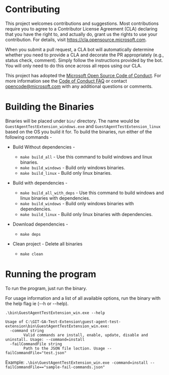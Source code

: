 
# Contributing

This project welcomes contributions and suggestions.  Most contributions require you to agree to a
Contributor License Agreement (CLA) declaring that you have the right to, and actually do, grant us
the rights to use your contribution. For details, visit https://cla.opensource.microsoft.com.

When you submit a pull request, a CLA bot will automatically determine whether you need to provide
a CLA and decorate the PR appropriately (e.g., status check, comment). Simply follow the instructions
provided by the bot. You will only need to do this once across all repos using our CLA.

This project has adopted the [Microsoft Open Source Code of Conduct](https://opensource.microsoft.com/codeofconduct/).
For more information see the [Code of Conduct FAQ](https://opensource.microsoft.com/codeofconduct/faq/) or
contact [opencode@microsoft.com](mailto:opencode@microsoft.com) with any additional questions or comments.

# Building the Binaries

Binaries will be placed under `bin/` directory. The name would be `GuestAgentTestExtension_windows.exe` and `GuestAgentTestExtension_linux` based on the OS you build it for.
To build the binaries, run either of the following commands -

- Build Without dependencies -

  - `make build_all` - Use this command to build windows and linux binaries.
  - `make build_windows` - Build only windows binaries.
  - `make build_linux` - Build only linux binaries.

- Build with dependencies -
  - `make build_all_with_deps` - Use this command to build windows and linux binaries with dependencies.
  - `make build_windows` - Build only windows binaries with dependencies.
  - `make build_linux` - Build only linux binaries with dependencies.

- Download dependencies -
  - `make deps`

- Clean project - Delete all binaries
  - `make clean`

# Running the program

To run the program, just run the binary.

For usage information and a list of all available options, run the binary with the help flag ie (--h or --help).

```text
.\bin\GuestAgentTestExtension_win.exe --help

Usage of C:\GIT-GA-Test-Extension\guest-agent-test-extension\bin\GuestAgentTestExtension_win.exe:
  -command string
        Valid commands are install, enable, update, disable and uninstall. Usage: --command=install
  -failCommandFile string
        Path to the JSON file loction. Usage --failCommandFile="test.json"
```

Example:
`.\bin\GuestAgentTestExtension_win.exe -command=install --failCommandFile=="sample-fail-commands.json"`
